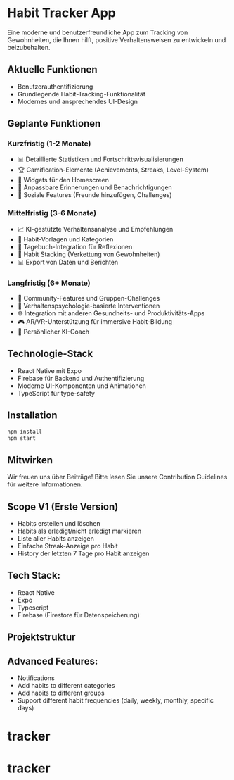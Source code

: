 # Habit Tracker App

Eine moderne und benutzerfreundliche App zum Tracking von Gewohnheiten, die Ihnen hilft, positive Verhaltensweisen zu entwickeln und beizubehalten.

## Aktuelle Funktionen

- Benutzerauthentifizierung
- Grundlegende Habit-Tracking-Funktionalität
- Modernes und ansprechendes UI-Design

## Geplante Funktionen

### Kurzfristig (1-2 Monate)
- 📊 Detaillierte Statistiken und Fortschrittsvisualisierungen
- 🏆 Gamification-Elemente (Achievements, Streaks, Level-System)
- 📱 Widgets für den Homescreen
- 🔔 Anpassbare Erinnerungen und Benachrichtigungen
- 👥 Soziale Features (Freunde hinzufügen, Challenges)

### Mittelfristig (3-6 Monate)
- 📈 KI-gestützte Verhaltensanalyse und Empfehlungen
- 🎯 Habit-Vorlagen und Kategorien
- 📝 Tagebuch-Integration für Reflexionen
- 🔄 Habit Stacking (Verkettung von Gewohnheiten)
- 📊 Export von Daten und Berichten

### Langfristig (6+ Monate)
- 🤝 Community-Features und Gruppen-Challenges
- 🧠 Verhaltenspsychologie-basierte Interventionen
- 🌐 Integration mit anderen Gesundheits- und Produktivitäts-Apps
- 🎮 AR/VR-Unterstützung für immersive Habit-Bildung
- 🤖 Persönlicher KI-Coach

## Technologie-Stack

- React Native mit Expo
- Firebase für Backend und Authentifizierung
- Moderne UI-Komponenten und Animationen
- TypeScript für type-safety

## Installation

```bash
npm install
npm start
```

## Mitwirken

Wir freuen uns über Beiträge! Bitte lesen Sie unsere Contribution Guidelines für weitere Informationen.

## Scope V1 (Erste Version)

- Habits erstellen und löschen
- Habits als erledigt/nicht erledigt markieren
- Liste aller Habits anzeigen
- Einfache Streak-Anzeige pro Habit
- History der letzten 7 Tage pro Habit anzeigen

## Tech Stack:

- React Native
- Expo
- Typescript
- Firebase (Firestore für Datenspeicherung)

## Projektstruktur

## Advanced Features:

- Notifications
- Add habits to different categories
- Add habits to different groups
- Support different habit frequencies (daily, weekly, monthly, specific days)

#  t r a c k e r 
 
#  t r a c k e r 
 
